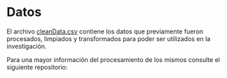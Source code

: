 # Datos 
El archivo [cleanData.csv](https://github.com/LIZZETHGOMEZ/Data-Science-Fase-3-BEDU-Santander/blob/main/Data/cleanData.csv) contiene los datos que previamente fueron procesados, limpiados y transformados para poder ser utilizados en la investigación.

Para una mayor información del procesamiento de los mismos consulte el siguiente repositorio:
